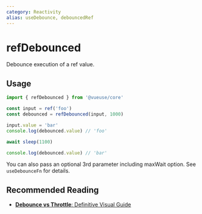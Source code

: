```yaml
---
category: Reactivity
alias: useDebounce, debouncedRef
---
```


# refDebounced

Debounce execution of a ref value.

## Usage

```js {4}
import { refDebounced } from '@vueuse/core'

const input = ref('foo')
const debounced = refDebounced(input, 1000)

input.value = 'bar'
console.log(debounced.value) // 'foo'

await sleep(1100)

console.log(debounced.value) // 'bar'
```

You can also pass an optional 3rd parameter including maxWait option. See `useDebounceFn` for details.

## Recommended Reading

- [**Debounce vs Throttle**: Definitive Visual Guide](https://redd.one/blog/debounce-vs-throttle)
